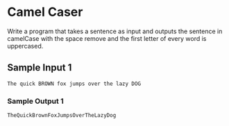 # Camel Caser

Write a program that takes a sentence as input and outputs the sentence in camelCase with the space remove and the first letter of every word is uppercased.

## Sample Input 1
```
The quick BROWN fox jumps over the lazy DOG
```
### Sample Output 1
```
TheQuickBrownFoxJumpsOverTheLazyDog
```
